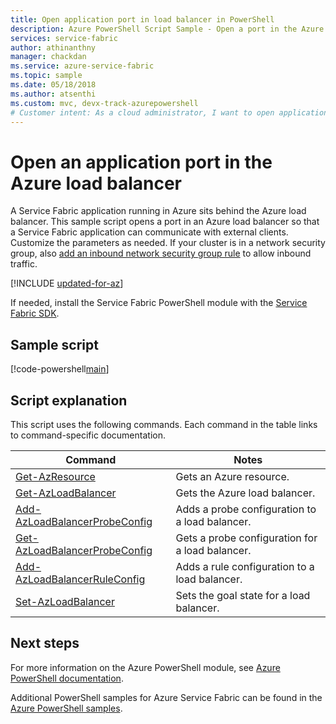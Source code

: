 ```yaml
---
title: Open application port in load balancer in PowerShell
description: Azure PowerShell Script Sample - Open a port in the Azure load balancer for a Service Fabric application.
services: service-fabric
author: athinanthny
manager: chackdan
ms.service: azure-service-fabric
ms.topic: sample
ms.date: 05/18/2018
ms.author: atsenthi
ms.custom: mvc, devx-track-azurepowershell
# Customer intent: As a cloud administrator, I want to open application ports in an Azure load balancer using PowerShell so that my Service Fabric application can communicate with external clients effectively.
---
```


# Open an application port in the Azure load balancer

A Service Fabric application running in Azure sits behind the Azure load balancer. This sample script opens a port in an Azure load balancer so that a Service Fabric application can communicate with external clients. Customize the parameters as needed. If your cluster is in a network security group, also [add an inbound network security group rule](service-fabric-powershell-add-nsg-rule.md) to allow inbound traffic.

[!INCLUDE [updated-for-az](~/reusable-content/ce-skilling/azure/includes/updated-for-az.md)]

If needed, install the Service Fabric PowerShell module with the [Service Fabric SDK](../service-fabric-get-started.md). 

## Sample script

[!code-powershell[main](../../../powershell_scripts/service-fabric/open-port-in-load-balancer/open-port-in-load-balancer.ps1 "Open a port in the load balancer")]

## Script explanation

This script uses the following commands. Each command in the table links to command-specific documentation.

| Command | Notes |
|---|---|
| [Get-AzResource](/powershell/module/az.resources/get-azresource) | Gets an Azure resource.  |
| [Get-AzLoadBalancer](/powershell/module/az.network/get-azloadbalancer) | Gets the Azure load balancer. |
| [Add-AzLoadBalancerProbeConfig](/powershell/module/az.network/add-azloadbalancerprobeconfig) | Adds a probe configuration to a load balancer.|
| [Get-AzLoadBalancerProbeConfig](/powershell/module/az.network/get-azloadbalancerprobeconfig) | Gets a probe configuration for a load balancer. |
| [Add-AzLoadBalancerRuleConfig](/powershell/module/az.network/add-azloadbalancerruleconfig) | Adds a rule configuration to a load balancer. |
| [Set-AzLoadBalancer](/powershell/module/az.network/set-azloadbalancer) | Sets the goal state for a load balancer. |

## Next steps

For more information on the Azure PowerShell module, see [Azure PowerShell documentation](/powershell/azure/).

Additional PowerShell samples for Azure Service Fabric can be found in the [Azure PowerShell samples](../service-fabric-powershell-samples.md).

